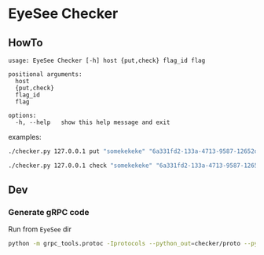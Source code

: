 # EyeSee Checker

## HowTo

```
usage: EyeSee Checker [-h] host {put,check} flag_id flag

positional arguments:
  host
  {put,check}
  flag_id
  flag

options:
  -h, --help   show this help message and exit
```

examples:

```bash
./checker.py 127.0.0.1 put "somekekeke" "6a331fd2-133a-4713-9587-12652d34666d12"
```

```bash
./checker.py 127.0.0.1 check "somekekeke" "6a331fd2-133a-4713-9587-12652d34666d12"
```

## Dev

### Generate gRPC code

Run from `EyeSee` dir

```bash
python -m grpc_tools.protoc -Iprotocols --python_out=checker/proto --pyi_out=checker/proto --grpc_python_out=checker/proto protocols/service.proto
```
